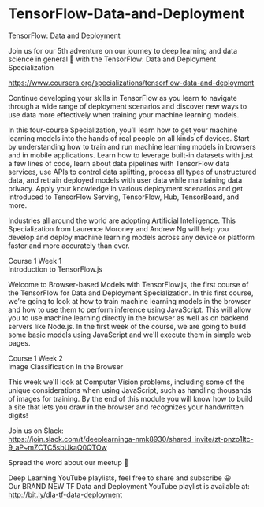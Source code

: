 # TensorFlow-Data-and-Deployment
TensorFlow: Data and Deployment  

Join us for our 5th adventure on our journey to deep learning and data science in general 🎉 with the TensorFlow: Data and Deployment Specialization  

https://www.coursera.org/specializations/tensorflow-data-and-deployment  

Continue developing your skills in TensorFlow as you learn to navigate through a wide range of deployment scenarios and discover new ways to use data more effectively when training your machine learning models.

In this four-course Specialization, you’ll learn how to get your machine learning models into the hands of real people on all kinds of devices. Start by understanding how to train and run machine learning models in browsers and in mobile applications. Learn how to leverage built-in datasets with just a few lines of code, learn about data pipelines with TensorFlow data services, use APIs to control data splitting, process all types of unstructured data, and retrain deployed models with user data while maintaining data privacy. Apply your knowledge in various deployment scenarios and get introduced to TensorFlow Serving, TensorFlow, Hub, TensorBoard, and more.

Industries all around the world are adopting Artificial Intelligence. This Specialization from Laurence Moroney and Andrew Ng will help you develop and deploy machine learning models across any device or platform faster and more accurately than ever.

Course 1 Week 1  
Introduction to TensorFlow.js  

Welcome to Browser-based Models with TensorFlow.js, the first course of the TensorFlow for Data and Deployment Specialization. In this first course, we’re going to look at how to train machine learning models in the browser and how to use them to perform inference using JavaScript. This will allow you to use machine learning directly in the browser as well as on backend servers like Node.js. In the first week of the course, we are going to build some basic models using JavaScript and we'll execute them in simple web pages.

Course 1 Week 2  
Image Classification In the Browser  

This week we'll look at Computer Vision problems, including some of the unique considerations when using JavaScript, such as handling thousands of images for training. By the end of this module you will know how to build a site that lets you draw in the browser and recognizes your handwritten digits!

Join us on Slack:  
https://join.slack.com/t/deeplearninga-nmk8930/shared_invite/zt-pnzo1ltc-9_aP~mZCTC5sbUkaQ0QTOw

Spread the word about our meetup 🎉  

Deep Learning YouTube playlists, feel free to share and subscribe 😀  
Our BRAND NEW TF Data and Deployment YouTube playlist is available at: http://bit.ly/dla-tf-data-deployment

